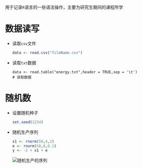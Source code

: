 用于记录`R`语言的一些语法操作，主要为研究生期间的课程所学

# 数据读写

- 读取`csv`文件

  ```R
  data <- read.csv("fileName.csv")  
  ```

- 读取`txt`数据

  ```
  data <- read.table("energy.txt",header = TRUE,sep = '\t')            # 读取数据
  ```


# 随机数

- 设置随机种子

  ```R
  set.seed(1234)
  ```

- 随机生产序列

  ```R
  x1 <- rnorm(50,4,2)
  e <- rnorm(50,0,0.1)
  y <- -2 + x1 + e
  ```

  ![随机生产的序列](https://euclid-picgo.oss-cn-shenzhen.aliyuncs.com/image/image-20221124145033909.png)